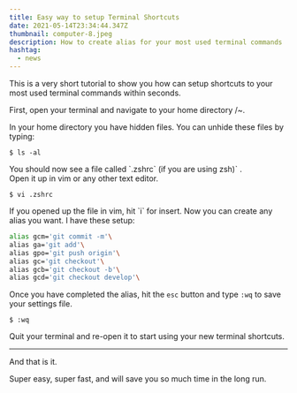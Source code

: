 ```yaml
---
title: Easy way to setup Terminal Shortcuts
date: 2021-05-14T23:34:44.347Z
thumbnail: computer-8.jpeg
description: How to create alias for your most used terminal commands
hashtag:
  - news
---
```

This is a very short tutorial to show you how can setup shortcuts to your most used terminal commands within seconds.

First, open your terminal and navigate to your home directory /~.

In your home directory you have hidden files. You can unhide these files by typing:

`$ ls -al`

You should now see a file called \`.zshrc\` (if you are using zsh)` .\
Open it up in vim or any other text editor.

`$ vi .zshrc`

If you opened up the file in vim, hit \`i\` for insert. Now you can create any alias you want. I have these setup:

```bash
alias gcm='git commit -m'\
alias ga='git add'\
alias gpo='git push origin'\
alias gc='git checkout'\
alias gcb='git checkout -b'\
alias gcd='git checkout develop'\
```

Once you have completed the alias, hit the `esc` button and type `:wq` to save your settings file.

`$ :wq`

Quit your terminal and re-open it to start using your new terminal shortcuts.

- - -

And that is it.

Super easy, super fast, and will save you so much time in the long run.